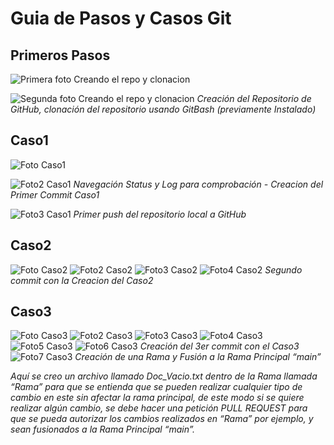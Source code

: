 # Guia de Pasos y Casos Git

## Primeros Pasos

![Primera foto Creando el repo y clonacion](/imagenes/Captura%20de%20pantalla%202025-08-30%20081941.png)

![Segunda foto Creando el repo y clonacion](/imagenes/Captura%20de%20pantalla%202025-08-30%20082225.png)
*Creación del Repositorio de GitHub, clonación del repositorio usando GitBash (previamente Instalado)*

##
## Caso1
![Foto Caso1](/imagenes/Captura%20de%20pantalla%202025-08-30%20083218.png)

![Foto2 Caso1](/imagenes/Captura%20de%20pantalla%202025-08-30%20083633.png)
*Navegación Status y Log para comprobación - Creacion del Primer Commit Caso1*

![Foto3 Caso1](/imagenes/Captura%20de%20pantalla%202025-08-30%20083642.png)
*Primer push del repositorio local a GitHub*
##
## Caso2

![Foto Caso2](/imagenes/Captura%20de%20pantalla%202025-08-30%20085034.png)
![Foto2 Caso2](/imagenes/Captura%20de%20pantalla%202025-08-30%20085048.png)
![Foto3 Caso2](/imagenes/Captura%20de%20pantalla%202025-08-30%20085057.png)
![Foto4 Caso2](/imagenes/Captura%20de%20pantalla%202025-08-30%20085321.png)
*Segundo commit con la Creacion del Caso2*
##
## Caso3
![Foto Caso3](/imagenes/Captura%20de%20pantalla%202025-08-30%20090506.png)
![Foto2 Caso3](/imagenes/Captura%20de%20pantalla%202025-08-30%20090518.png)
![Foto3 Caso3](/imagenes/Captura%20de%20pantalla%202025-08-30%20090534.png)
![Foto4 Caso3](/imagenes/Captura%20de%20pantalla%202025-08-30%20090542.png)
![Foto5 Caso3](/imagenes/Captura%20de%20pantalla%202025-08-30%20090552.png)
![Foto6 Caso3](/imagenes/Captura%20de%20pantalla%202025-08-30%20090034.png)
*Creación del 3er commit con el Caso3*
![Foto7 Caso3](/imagenes/Captura%20de%20pantalla%202025-08-30%20090357.png)
*Creación de una Rama y Fusión a la Rama Principal “main”*

_Aquí se creo un archivo llamado Doc_Vacio.txt dentro de la Rama llamada “Rama” para que se entienda que se pueden realizar cualquier tipo de cambio en este sin afectar la rama principal, de este modo si se quiere realizar algún cambio, se debe hacer una petición PULL REQUEST para que se pueda autorizar los cambios realizados en “Rama” por ejemplo, y sean fusionados a la Rama Principal “main”._







